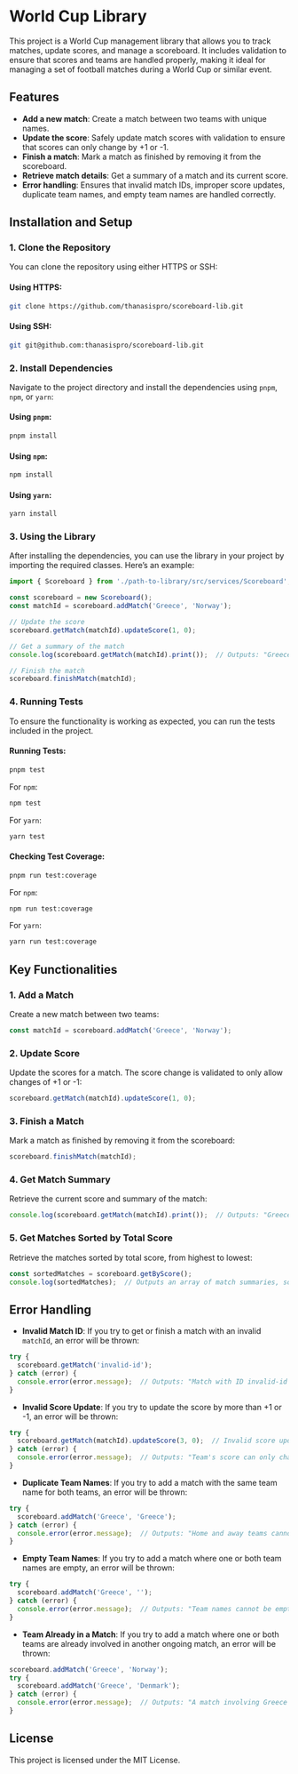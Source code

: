 
# World Cup Library

This project is a World Cup management library that allows you to track matches, update scores, and manage a scoreboard. It includes validation to ensure that scores and teams are handled properly, making it ideal for managing a set of football matches during a World Cup or similar event.

## Features

- **Add a new match**: Create a match between two teams with unique names.
- **Update the score**: Safely update match scores with validation to ensure that scores can only change by +1 or -1.
- **Finish a match**: Mark a match as finished by removing it from the scoreboard.
- **Retrieve match details**: Get a summary of a match and its current score.
- **Error handling**: Ensures that invalid match IDs, improper score updates, duplicate team names, and empty team names are handled correctly.

## Installation and Setup

### 1. **Clone the Repository**

You can clone the repository using either HTTPS or SSH:

#### Using HTTPS:

```bash
git clone https://github.com/thanasispro/scoreboard-lib.git
```

#### Using SSH:

```bash
git git@github.com:thanasispro/scoreboard-lib.git
```

### 2. **Install Dependencies**

Navigate to the project directory and install the dependencies using `pnpm`, `npm`, or `yarn`:

#### Using `pnpm`:

```bash
pnpm install
```

#### Using `npm`:

```bash
npm install
```

#### Using `yarn`:

```bash
yarn install
```

### 3. **Using the Library**

After installing the dependencies, you can use the library in your project by importing the required classes. Here’s an example:

```typescript
import { Scoreboard } from './path-to-library/src/services/Scoreboard';

const scoreboard = new Scoreboard();
const matchId = scoreboard.addMatch('Greece', 'Norway');

// Update the score
scoreboard.getMatch(matchId).updateScore(1, 0);

// Get a summary of the match
console.log(scoreboard.getMatch(matchId).print());  // Outputs: "Greece 1 - Norway 0"

// Finish the match
scoreboard.finishMatch(matchId);
```

### 4. **Running Tests**

To ensure the functionality is working as expected, you can run the tests included in the project.

#### Running Tests:

```bash
pnpm test
```

For `npm`:

```bash
npm test
```

For `yarn`:

```bash
yarn test
```

#### Checking Test Coverage:

```bash
pnpm run test:coverage
```

For `npm`:

```bash
npm run test:coverage
```

For `yarn`:

```bash
yarn run test:coverage
```

## Key Functionalities

### 1. **Add a Match**

Create a new match between two teams:

```typescript
const matchId = scoreboard.addMatch('Greece', 'Norway');
```

### 2. **Update Score**

Update the scores for a match. The score change is validated to only allow changes of +1 or -1:

```typescript
scoreboard.getMatch(matchId).updateScore(1, 0);
```

### 3. **Finish a Match**

Mark a match as finished by removing it from the scoreboard:

```typescript
scoreboard.finishMatch(matchId);
```

### 4. **Get Match Summary**

Retrieve the current score and summary of the match:

```typescript
console.log(scoreboard.getMatch(matchId).print());  // Outputs: "Greece 1 - Norway 0"
```

### 5. **Get Matches Sorted by Total Score**

Retrieve the matches sorted by total score, from highest to lowest:

```typescript
const sortedMatches = scoreboard.getByScore();
console.log(sortedMatches);  // Outputs an array of match summaries, sorted by total score.
```

## Error Handling

- **Invalid Match ID**: If you try to get or finish a match with an invalid `matchId`, an error will be thrown:

```typescript
try {
  scoreboard.getMatch('invalid-id');
} catch (error) {
  console.error(error.message);  // Outputs: "Match with ID invalid-id does not exist."
}
```

- **Invalid Score Update**: If you try to update the score by more than +1 or -1, an error will be thrown:

```typescript
try {
  scoreboard.getMatch(matchId).updateScore(3, 0);  // Invalid score update
} catch (error) {
  console.error(error.message);  // Outputs: "Team's score can only change by +1 or -1."
}
```

- **Duplicate Team Names**: If you try to add a match with the same team name for both teams, an error will be thrown:

```typescript
try {
  scoreboard.addMatch('Greece', 'Greece');
} catch (error) {
  console.error(error.message);  // Outputs: "Home and away teams cannot have the same name."
}
```

- **Empty Team Names**: If you try to add a match where one or both team names are empty, an error will be thrown:

```typescript
try {
  scoreboard.addMatch('Greece', '');
} catch (error) {
  console.error(error.message);  // Outputs: "Team names cannot be empty."
}
```

- **Team Already in a Match**: If you try to add a match where one or both teams are already involved in another ongoing match, an error will be thrown:

```typescript
scoreboard.addMatch('Greece', 'Norway');
try {
  scoreboard.addMatch('Greece', 'Denmark');
} catch (error) {
  console.error(error.message);  // Outputs: "A match involving Greece is already active."
}
```

## License

This project is licensed under the MIT License.

